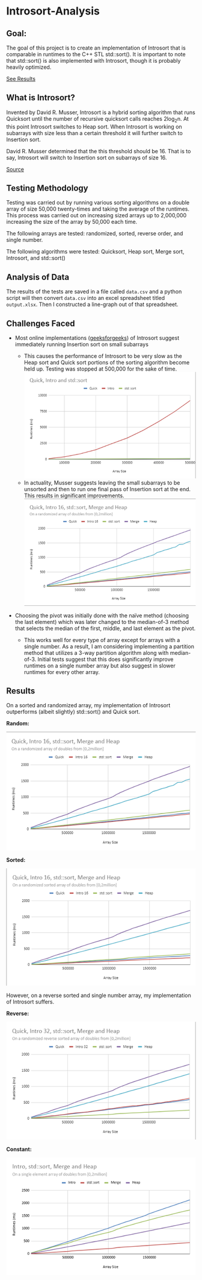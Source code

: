 # Introsort-Analysis

## Goal:

The goal of this project is to create an implementation of Introsort that is comparable in runtimes to the C++ STL std::sort(). It is important to note that std::sort() is also implemented with Introsort, though it is probably heavily optimized.

[See Results](#Results)

## What is Introsort?

Invented by David R. Musser, Introsort is a hybrid sorting algorithm that runs Quicksort until the number of recursive quicksort calls reaches 2log<sub>2</sub>n. At this point Introsort switches to Heap sort. When Introsort is working on subarrays with size less than a certain threshold it will further switch to Insertion sort.

David R. Musser determined that the this threshold should be 16. That is to say, Introsort will switch to Insertion sort on subarrays of size 16.

[Source](http://ace.cs.ohio.edu/~razvan/courses/cs4040/introsort.pdf)

## Testing Methodology

Testing was carried out by running various sorting algorithms on a double array of size 50,000 twenty-times and taking the average of the runtimes. This process was carried out on increasing sized arrays up to 2,000,000 increasing the size of the array by 50,000 each time.

The following arrays are tested: randomized, sorted, reverse order, and single number.

The following algorithms were tested: Quicksort, Heap sort, Merge sort, Introsort, and std::sort()

## Analysis of Data

The results of the tests are saved in a file called `data.csv` and a python script will then convert `data.csv` into an excel spreadsheet titled `output.xlsx`. Then I constructed a line-graph out of that spreadsheet.

## Challenges Faced

- Most online implementations ([geeksforgeeks](https://www.geeksforgeeks.org/introsort-or-introspective-sort/)) of Introsort suggest immediately running Insertion sort on small subarrays
  - This causes the performance of Introsort to be very slow as the Heap sort and Quick sort portions of the sorting algorithm become held up. Testing was stopped at 500,000 for the sake of time.![Initial Algorithm](images/insertNow.png)
  - In actuality, Musser suggests leaving the small subarrays to be unsorted and then to run one final pass of Insertion sort at the end. This results in significant improvements.![Revision](images/insertAtEnd.png)

- Choosing the pivot was initially done with the naïve method (choosing the last element) which was later changed to the median-of-3 method that selects the median of the first, middle, and last element as the pivot.
  - This works well for every type of array except for arrays with a single number. As a result, I am considering implementing a partition method that utilizes a 3-way partition algorithm along with median-of-3. Initial tests suggest that this does significantly improve runtimes on a single number array but also suggest in slower runtimes for every other array.

## Results

On a sorted and randomized array, my implementation of Introsort outperforms (albeit slightly) std::sort() and Quick sort.

**Random:**

![Random](images/random.png)

**Sorted:**

![Sorted](images/sorted.png)



However, on a reverse sorted and single number array, my implementation of Introsort suffers.

**Reverse:**

![Reverse](images/reverse.png)

**Constant:**

 ![Constant](images/constant.png)


